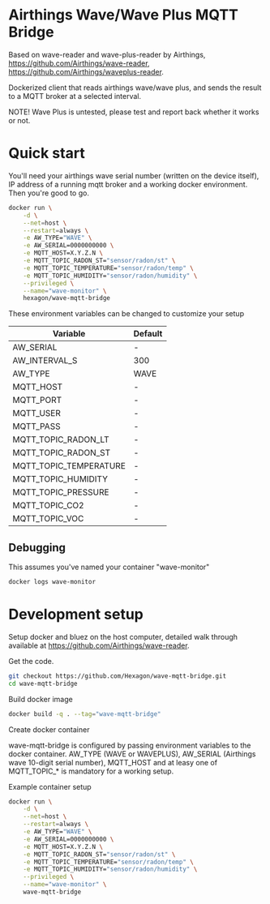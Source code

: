 # Airthings Wave/Wave Plus MQTT Bridge

Based on wave-reader and wave-plus-reader by Airthings, https://github.com/Airthings/wave-reader, https://github.com/Airthings/waveplus-reader.

Dockerized client that reads airthings wave/wave plus, and sends the result to a MQTT broker at a selected interval.

NOTE! Wave Plus is untested, please test and report back whether it works or not.

# Quick start

You'll need your airthings wave serial number (written on the device itself), IP address of a running mqtt broker and a working docker environment. Then you're good to go.

```bash
docker run \
	-d \
	--net=host \
	--restart=always \
	-e AW_TYPE="WAVE" \
	-e AW_SERIAL=0000000000 \
	-e MQTT_HOST=X.Y.Z.N \
	-e MQTT_TOPIC_RADON_ST="sensor/radon/st" \
	-e MQTT_TOPIC_TEMPERATURE="sensor/radon/temp" \
	-e MQTT_TOPIC_HUMIDITY="sensor/radon/humidity" \
	--privileged \
	--name="wave-monitor" \
	hexagon/wave-mqtt-bridge
```

These environment variables can be changed to customize your setup 

Variable | Default
--- | ---
AW_SERIAL | -
AW_INTERVAL_S | 300
AW_TYPE | WAVE
MQTT_HOST | -
MQTT_PORT | -
MQTT_USER | -
MQTT_PASS | -
MQTT_TOPIC_RADON_LT | -
MQTT_TOPIC_RADON_ST | -
MQTT_TOPIC_TEMPERATURE | -
MQTT_TOPIC_HUMIDITY | -
MQTT_TOPIC_PRESSURE | -
MQTT_TOPIC_CO2 | -
MQTT_TOPIC_VOC | -

## Debugging

This assumes you've named your container "wave-monitor"

```bash
docker logs wave-monitor
```

# Development setup

Setup docker and bluez on the host computer, detailed walk through available at https://github.com/Airthings/wave-reader.

Get the code.

```bash
git checkout https://github.com/Hexagon/wave-mqtt-bridge.git
cd wave-mqtt-bridge
```

Build docker image

```bash
docker build -q . --tag="wave-mqtt-bridge"
```

Create docker container

wave-mqtt-bridge is configured by passing environment variables to the docker container. AW_TYPE (WAVE or WAVEPLUS), AW_SERIAL (Airthings wave 10-digit serial number), MQTT_HOST and at leasy one of MQTT_TOPIC_* is mandatory for a working setup.

Example container setup

```bash
docker run \
	-d \
	--net=host \
	--restart=always \
	-e AW_TYPE="WAVE" \
	-e AW_SERIAL=0000000000 \
	-e MQTT_HOST=X.Y.Z.N \
	-e MQTT_TOPIC_RADON_ST="sensor/radon/st" \
	-e MQTT_TOPIC_TEMPERATURE="sensor/radon/temp" \
	-e MQTT_TOPIC_HUMIDITY="sensor/radon/humidity" \
	--privileged \
	--name="wave-monitor" \
	wave-mqtt-bridge
```

